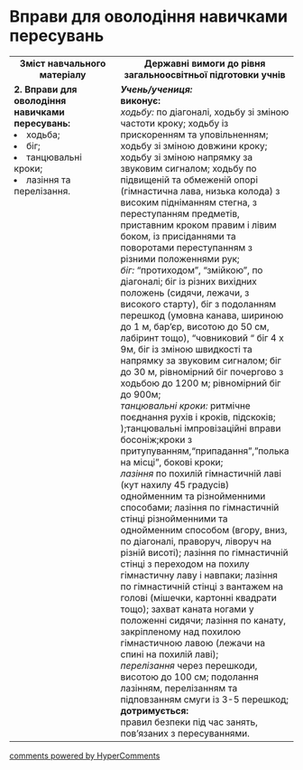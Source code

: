 <div id="hypercomments_widget" class="js-hypercomments-widget invisible"></div>

# Вправи для оволодіння навичками пересувань

<table>
  <tr>
    <td width="40%" align="center"><b>Зміст навчального матеріалу</b></td>
    <td width="60%" align="center"><b>Державні вимоги до рівня загальноосвітньої підготовки учнів</b></td>
  </tr>
  <tr>
<td width="40%" style="vertical-align:top !important;">
<b>2. Вправи для оволодіння навичками пересувань:</b><br>
<li>ходьба;</li> 
<li>біг;</li>
<li>танцювальні кроки;</li>
<li>лазіння та перелізання.</li>
</td> 
<td width="60%" style="vertical-align:top !important;">
<i><b>Учень/учениця:</b></i><br>
<b>виконує:</b><br>
<i>ходьбу:</i> по діагоналі, ходьбу зі зміною частоти кроку; ходьбу із прискоренням та уповільненням; ходьбу зі зміною довжини кроку; ходьбу зі зміною напрямку за звуковим сигналом; ходьбу по підвищеній та обмеженій опорі (гімнастична лава, низька колода) з високим підніманням стегна, з переступанням предметів, приставним кроком правим і лівим боком, із присіданнями та поворотами переступанням з різними положеннями рук; <br>
<i>біг:</i> “протиходом”, “змійкою”, по діагоналі; біг із різних вихідних положень (сидячи, лежачи, з високого старту), біг з подоланням перешкод (умовна канава, шириною до 1 м, бар’єр, висотою до 50 см, лабіринт тощо), “човниковий “ біг 4 х 9м, біг із зміною швидкості та напрямку за звуковим сигналом; біг до 30 м, рівномірний біг  почергово з ходьбою до 1200 м; рівномірний біг до 900м;<br>
<i>танцювальні кроки:</i> ритмічне поєднання рухів і кроків, підскоків; );танцювальні імпровізаційні вправи босоніж;кроки з притупуванням,“припадання”,”полька на місці”, бокові кроки;<br>
<i>лазіння</i> по похилій гімнастичній лаві (кут нахилу 45 градусів) однойменним та різнойменними способами; лазіння по гімнастичній стінці різнойменними та однойменним способом (вгору,  вниз, по діагоналі, праворуч, ліворуч на різній висоті); лазіння по гімнастичній стінці з переходом на похилу гімнастичну лаву і навпаки; лазіння по гімнастичній стінці з вантажем на голові (мішечки, картонні квадрати тощо); захват каната ногами у положенні сидячи; лазіння по канату, закріпленому над похилою гімнастичною лавою (лежачи на спині на похилій лаві);<br>
<i>перелізання</i>  через перешкоди, висотою до 100 см; подолання лазінням, перелізанням та підповзанням смуги із 3-5 перешкод; <br>
<b>дотримується:</b><br>
 правил безпеки під час занять, пов’язаних з пересуваннями.
	</td>
  </tr>
</table>

<div class="js-hypercomments-container">
<a href="http://hypercomments.com" class="hc-link" title="comments widget">comments powered by HyperComments</a>
</div>
